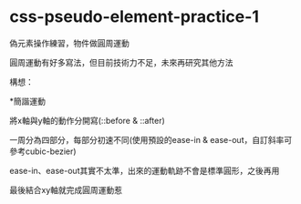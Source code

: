 # css-pseudo-element-practice-1
偽元素操作練習，物件做圓周運動


圓周運動有好多寫法，但目前技術力不足，未來再研究其他方法


構想：


*簡諧運動


將x軸與y軸的動作分開寫(::before & ::after)


一周分為四部分，每部分初速不同(使用預設的ease-in & ease-out，自訂斜率可參考cubic-bezier)

ease-in、ease-out其實不太準，出來的運動軌跡不會是標準圓形，之後再用


最後結合xy軸就完成圓周運動惹
